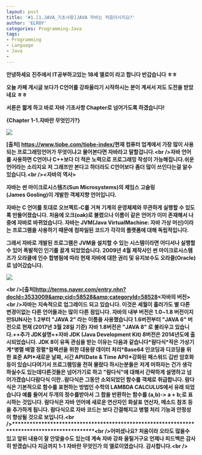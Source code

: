 ```yaml
---
layout: post
title: '#1.[1.JAVA_기초사항]JAVA 자바는 처음이시지요?'
author: 'ELROY'
categories: Programming-Java
tags:
- Programming
- Language
- Java
-
---
```



<script> location.href='https://cafe.naver.com/develoid/701273' ; </script>

<b>안녕하세요 진주에서 IT공부하고있는 18세 엘로이 라고 합니다 반갑습니다 ㅎㅎ</blockquote><b><p>오늘 카페 게시글 보다가 C언어를 강좌올리기 시작하시는 분이 계셔서 저도 도전을 받았네요 ㅎㅎ</p></blockquote><b><p>서론은 짧게 하고 바로 자바 기초사항 Chapter로 넘어가도록 하겠습니다!</p><p>{Chapter 1-1.자바란 무엇인가?}</p></blockquote><p><img src="https://cafeptthumb-phinf.pstatic.net/MjAxNzAzMjhfNjUg/MDAxNDkwNjk3MTUxNzk2.eegnIDplB_nPDijXYSMGKWEbhoqkV36Cw4oiMOVy20Eg.8cgkcDhDsUhZwE2sbZ6KlqT0C9vOJKXxyNwcLMtWHxQg.PNG.cksdid0404/1.png?type=w740"><b></p><p><b>[출처]&nbsp;<a href="https://www.tiobe.com/tiobe-index/">https://www.tiobe.com/tiobe-index/</a></blockquote><b><b></blockquote><b>현재 컴퓨터 업계에서 가장 많이 사용되는 프로그래밍언어가 무엇이냐고 물어본다면 자바라고 말할겁니다.</blockquote><b>&lt;br /&gt;</blockquote><b>자바 언어를 사용하면 C언어나 C++보다 더 적은 노력으로 프로그래밍 작성이 가능해집니다.쉬운 언어라는 소리지요 저 그래프만 본다고 하더라도 C언어보다 좀더 많이 쓰인다는걸 알수 있습니다.</blockquote><b>&lt;br /&gt;</blockquote><b>&lt;자바의 역사&gt;</blockquote><b><p>자바는 썬 마이크로시스템즈(Sun&nbsp;Microsystems)의 제임스 고슬링(James&nbsp;Gosling)이 개발한 객체지향 언어입니다.</p><p>자바는 C 언어를 토대로 오브젝트-C를 거쳐 기계의 운영체제와 무관하게 실행할 수 있도록 만들어졌습니다. 처음에 오크(oak)로 불렸으나 이름이 같은 언어가 이미 존재해서 나중에 자바로 바뀌었습니다. 자바는&nbsp;JVM(Java&nbsp;VirtualMachine: 자바 가상 머신)이라는 프로그램을 사용하기 때문에 컴파일된 코드가 각각의 플랫폼에 대해 독립적입니다.</p><p>그래서 자바로 개발된 프로그램은&nbsp;JVM을 설치할 수 있는 시스템이라면 어디서나 실행할 수 있어 폭발적인 인기를 끌게 되었었습니다. 2009년 4월 제작사인 썬 마이크로시스템즈가 오라클에 인수 합병됨에 따라 현재 자바에 대한 권리 및&nbsp;유지보수도 오라클(Oracle)로 넘어갔습니다.</p><p><img src="https://cafeptthumb-phinf.pstatic.net/MjAxNzAzMjhfMjI3/MDAxNDkwNjk4NDA1NzU4.U_8NBT44CwHnPy2blC-22WQWSyCG6273Tlye7dYbEQwg.g3Hbblr4WxXAeLs3FoKZ2efjShC9ZOLtPWCrHrbxWIQg.PNG.cksdid0404/2.png?type=w740"><b></p></blockquote><b>&lt;br /&gt;</blockquote><b>[출처]<a href="http://terms.naver.com/entry.nhn?docId=3533009&amp;cid=58528&amp;categoryId=58528">http://terms.naver.com/entry.nhn?docId=3533009&amp;cid=58528&amp;categoryId=58528</a></blockquote><b><b></blockquote><b><b></blockquote><b>&lt;자바의 버전&gt;</blockquote><b>&lt;br /&gt;</blockquote><b>자바는 지속적으로 업그레이드 되고 있습니다. 이것은 세월이 흘러가도 별 다른 변경이</blockquote><b>없는 다른 언어들과는 많이 다른 점입니다. 자바의 내부 버전은 1.0~1.8 버전이지만SUN사는 1.2부터 "JAVA 2" 라는 이름을 사용했습니다 1.6버전부터 "JAVA 6" 버전으로&nbsp;현재 (2017년 3월 28일 기준) 자바 1.8버전은 "JAVA 8" 로 불리우고 있습니다.</blockquote><b><b></blockquote><b>++추가 JDK설명++</blockquote><b>자바 JDK&nbsp;(Java Development Kit)&nbsp;8버전은 2014년도에 출시되었습니다.</blockquote><b>&nbsp;JDK 8이 유독 관심을 받는 이유는 다음과 같습니다</blockquote><b><b></blockquote><b>*람다식</blockquote><b>*작은 가상기계</blockquote><b>*병렬 배열 정렬</blockquote><b>*컬렉션을 위한 대용량 데이터 처리</blockquote><b>*Base64 인코딩과 디코딩을 위한 표준 API</blockquote><b>*새로운 날짜, 시간 API(Date &amp; Time API)</blockquote><b>*강화된 패스워드 깁반 암호화 등이 있습니다</blockquote><b>여기서 프로그램밍을 전혀 몰랐다 하시는분들은 저게 머하자는 건가 생각하실수도 있는데</blockquote><b>다른것들은 넘어가기로 하고 "람다식"에 대해서 간략하게 설명하고 넘어가겠습니다</blockquote><b><b></blockquote><b>람다식 이란..</blockquote><b>람다식은 그동안 소외되었던 함수를 객체로 취급합니다. 람다식은 기본적으로 함수를 표현하는 방법인 수학의 LAMBDA CALCULUS에서 유래 되었습니다 예를 들어서 두개의 정수를</blockquote><b>받아서 그 합을 반환하는 함수를 (a,b)-&gt; a + b;로 표시하는 것입니다. 람다식은 자바&nbsp;</blockquote><b>언어에 새로운 연산자인 화살표 연산자, 메소드 참조 등을 추가하게 됩니다. 람다식으로 자바 코드는 보다 간결해지고 병렬 처리 기능과 안정성이 향상될 것으로 보입니다.</blockquote><b>&lt;br /&gt;</blockquote><b>********************************************************************************************</blockquote><b>&lt;br /&gt;</blockquote><b><b>어떠셨나요? 처음이라 오타도 많을수 있고 앞뒤 내용이 잘 안맞을수도 있는데 계속 자바 강좌 올릴거구요 언제나 피드백은 감사히 받겠습니다 지금까지 1-1 자바란 무엇인가 의 엘로이였습니다. 감사합니다.</b></blockquote><b>&lt;br /&gt;</blockquote></p>
